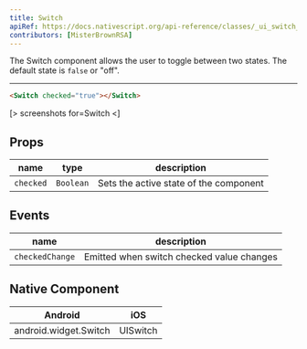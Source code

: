 ```yaml
---
title: Switch
apiRef: https://docs.nativescript.org/api-reference/classes/_ui_switch_.switch
contributors: [MisterBrownRSA]
---
```


The Switch component allows the user to toggle between two states. 
The default state is `false` or "off".

---

```html
<Switch checked="true"></Switch>
```

[> screenshots for=Switch <]

## Props

| name | type | description |
|------|------|-------------|
| `checked` | `Boolean` | Sets the active state of the component

## Events

| name | description |
|------|-------------|
| `checkedChange`| Emitted when switch checked value changes

## Native Component
| Android | iOS |
|---------|-----|
| android.widget.Switch | UISwitch